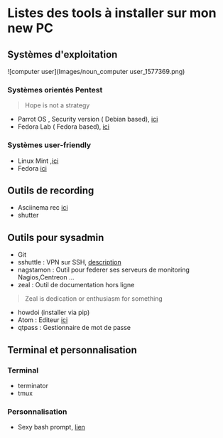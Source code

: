 # Listes des tools à installer sur mon new PC

## Systèmes d'exploitation

![computer user](Images/noun_computer user_1577369.png)

### Systèmes orientés Pentest

> Hope is not a strategy

* Parrot OS , Security version ( Debian based), [ici](https://www.parrotsec.org/download.php)
* Fedora Lab ( Fedora based), [ici](https://labs.fedoraproject.org/security/)

### Systèmes user-friendly
* Linux Mint ,[ici](https://linuxmint.com/)
* Fedora [ici](https://getfedora.org/en/workstation/download/)

## Outils de recording
* Asciinema rec [ici](https://asciinema.org/)
* shutter


## Outils pour sysadmin

* Git
* sshuttle : VPN sur SSH, [description](https://sshuttle.readthedocs.io/en/stable/overview.html)
* nagstamon : Outil pour federer ses serveurs de monitoring Nagios,Centreon ...
* zeal : Outil de documentation hors ligne
> Zeal is dedication or enthusiasm for something
* howdoi (installer via pip)
* Atom : Editeur [ici](https://atom.io/)
* qtpass : Gestionnaire de mot de passe

## Terminal et personnalisation

### Terminal
* terminator
* tmux


### Personnalisation
* Sexy bash prompt, [lien](https://github.com/twolfson/sexy-bash-prompt)
